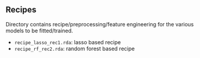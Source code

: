 ## Recipes

Directory contains recipe/preprocessing/feature engineering for the various models to be fitted/trained.

- `recipe_lasso_rec1.rda`: lasso based recipe
- `recipe_rf_rec2.rda`: random forest based recipe
